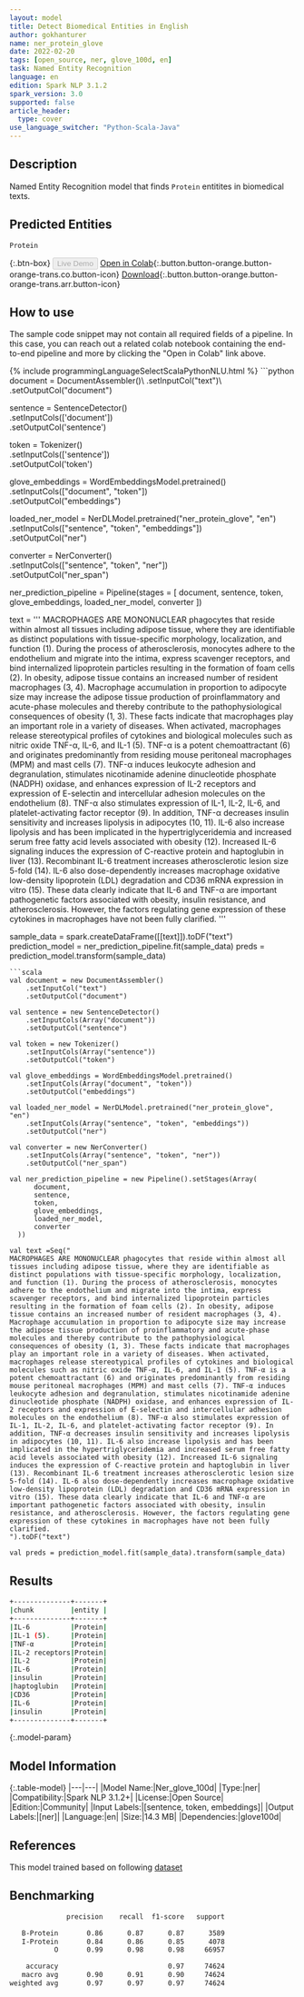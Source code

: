```yaml
---
layout: model
title: Detect Biomedical Entities in English
author: gokhanturer
name: ner_protein_glove
date: 2022-02-20
tags: [open_source, ner, glove_100d, en]
task: Named Entity Recognition
language: en
edition: Spark NLP 3.1.2
spark_version: 3.0
supported: false
article_header:
  type: cover
use_language_switcher: "Python-Scala-Java"
---
```


## Description

Named Entity Recognition model that finds `Protein` entitites in biomedical texts.

## Predicted Entities

`Protein`

{:.btn-box}
<button class="button button-orange" disabled>Live Demo</button>
[Open in Colab](https://colab.research.google.com/drive/1npHXVQbqZ5rFOTReG2DjOGuQFR3cX34Q#scrollTo=Lq8fqJfmFY9V){:.button.button-orange.button-orange-trans.co.button-icon}
[Download](https://s3.amazonaws.com/community.johnsnowlabs.com/gokhanturer/ner_protein_glove_en_3.1.2_3.0_1645385210378.zip){:.button.button-orange.button-orange-trans.arr.button-icon}

## How to use

The sample code snippet may not contain all required fields of a pipeline. In this case, you can reach out a related colab notebook containing the end-to-end pipeline and more by clicking the "Open in Colab" link above.




<div class="tabs-box" markdown="1">
{% include programmingLanguageSelectScalaPythonNLU.html %}
```python
document = DocumentAssembler()\
    .setInputCol("text")\
    .setOutputCol("document")

sentence = SentenceDetector()\
    .setInputCols(['document'])\
    .setOutputCol('sentence')

token = Tokenizer()\
    .setInputCols(['sentence'])\
    .setOutputCol('token')
    
glove_embeddings = WordEmbeddingsModel.pretrained()\
    .setInputCols(["document", "token"])\
    .setOutputCol("embeddings")

loaded_ner_model = NerDLModel.pretrained("ner_protein_glove", "en")\
    .setInputCols(["sentence", "token", "embeddings"])\
    .setOutputCol("ner")

converter = NerConverter()\
    .setInputCols(["sentence", "token", "ner"])\
    .setOutputCol("ner_span")

ner_prediction_pipeline = Pipeline(stages = [
      document,
      sentence,
      token,
      glove_embeddings,
      loaded_ner_model,
      converter
  ])

text = '''
MACROPHAGES ARE MONONUCLEAR phagocytes that reside within almost all tissues including adipose tissue, where they are identifiable as distinct populations with tissue-specific morphology, localization, and function (1). During the process of atherosclerosis, monocytes adhere to the endothelium and migrate into the intima, express scavenger receptors, and bind internalized lipoprotein particles resulting in the formation of foam cells (2). In obesity, adipose tissue contains an increased number of resident macrophages (3, 4). Macrophage accumulation in proportion to adipocyte size may increase the adipose tissue production of proinflammatory and acute-phase molecules and thereby contribute to the pathophysiological consequences of obesity (1, 3). These facts indicate that macrophages play an important role in a variety of diseases. When activated, macrophages release stereotypical profiles of cytokines and biological molecules such as nitric oxide TNF-α, IL-6, and IL-1 (5). TNF-α is a potent chemoattractant (6) and originates predominantly from residing mouse peritoneal macrophages (MPM) and mast cells (7). TNF-α induces leukocyte adhesion and degranulation, stimulates nicotinamide adenine dinucleotide phosphate (NADPH) oxidase, and enhances expression of IL-2 receptors and expression of E-selectin and intercellular adhesion molecules on the endothelium (8). TNF-α also stimulates expression of IL-1, IL-2, IL-6, and platelet-activating factor receptor (9). In addition, TNF-α decreases insulin sensitivity and increases lipolysis in adipocytes (10, 11). IL-6 also increase lipolysis and has been implicated in the hypertriglyceridemia and increased serum free fatty acid levels associated with obesity (12). Increased IL-6 signaling induces the expression of C-reactive protein and haptoglubin in liver (13). Recombinant IL-6 treatment increases atherosclerotic lesion size 5-fold (14). IL-6 also dose-dependently increases macrophage oxidative low-density lipoprotein (LDL) degradation and CD36 mRNA expression in vitro (15). These data clearly indicate that IL-6 and TNF-α are important pathogenetic factors associated with obesity, insulin resistance, and atherosclerosis. However, the factors regulating gene expression of these cytokines in macrophages have not been fully clarified.
'''

sample_data = spark.createDataFrame([[text]]).toDF("text")
prediction_model = ner_prediction_pipeline.fit(sample_data)
preds = prediction_model.transform(sample_data)
```
```scala
val document = new DocumentAssembler()
    .setInputCol("text")
    .setOutputCol("document")

val sentence = new SentenceDetector()
    .setInputCols(Array("document"))
    .setOutputCol("sentence")

val token = new Tokenizer()
    .setInputCols(Array("sentence"))
    .setOutputCol("token")
    
val glove_embeddings = WordEmbeddingsModel.pretrained()
    .setInputCols(Array("document", "token"))
    .setOutputCol("embeddings")

val loaded_ner_model = NerDLModel.pretrained("ner_protein_glove", "en")
    .setInputCols(Array("sentence", "token", "embeddings"))
    .setOutputCol("ner")

val converter = new NerConverter()
    .setInputCols(Array("sentence", "token", "ner"))
    .setOutputCol("ner_span")

val ner_prediction_pipeline = new Pipeline().setStages(Array(
      document,
      sentence,
      token,
      glove_embeddings,
      loaded_ner_model,
      converter
  ))

val text =Seq("
MACROPHAGES ARE MONONUCLEAR phagocytes that reside within almost all tissues including adipose tissue, where they are identifiable as distinct populations with tissue-specific morphology, localization, and function (1). During the process of atherosclerosis, monocytes adhere to the endothelium and migrate into the intima, express scavenger receptors, and bind internalized lipoprotein particles resulting in the formation of foam cells (2). In obesity, adipose tissue contains an increased number of resident macrophages (3, 4). Macrophage accumulation in proportion to adipocyte size may increase the adipose tissue production of proinflammatory and acute-phase molecules and thereby contribute to the pathophysiological consequences of obesity (1, 3). These facts indicate that macrophages play an important role in a variety of diseases. When activated, macrophages release stereotypical profiles of cytokines and biological molecules such as nitric oxide TNF-α, IL-6, and IL-1 (5). TNF-α is a potent chemoattractant (6) and originates predominantly from residing mouse peritoneal macrophages (MPM) and mast cells (7). TNF-α induces leukocyte adhesion and degranulation, stimulates nicotinamide adenine dinucleotide phosphate (NADPH) oxidase, and enhances expression of IL-2 receptors and expression of E-selectin and intercellular adhesion molecules on the endothelium (8). TNF-α also stimulates expression of IL-1, IL-2, IL-6, and platelet-activating factor receptor (9). In addition, TNF-α decreases insulin sensitivity and increases lipolysis in adipocytes (10, 11). IL-6 also increase lipolysis and has been implicated in the hypertriglyceridemia and increased serum free fatty acid levels associated with obesity (12). Increased IL-6 signaling induces the expression of C-reactive protein and haptoglubin in liver (13). Recombinant IL-6 treatment increases atherosclerotic lesion size 5-fold (14). IL-6 also dose-dependently increases macrophage oxidative low-density lipoprotein (LDL) degradation and CD36 mRNA expression in vitro (15). These data clearly indicate that IL-6 and TNF-α are important pathogenetic factors associated with obesity, insulin resistance, and atherosclerosis. However, the factors regulating gene expression of these cytokines in macrophages have not been fully clarified.
").toDF("text")

val preds = prediction_model.fit(sample_data).transform(sample_data)
```

</div>

## Results

```bash
+--------------+-------+
|chunk         |entity |
+--------------+-------+
|IL-6          |Protein|
|IL-1 (5).     |Protein|
|TNF-α         |Protein|
|IL-2 receptors|Protein|
|IL-2          |Protein|
|IL-6          |Protein|
|insulin       |Protein|
|haptoglubin   |Protein|
|CD36          |Protein|
|IL-6          |Protein|
|insulin       |Protein|
+--------------+-------+
```

{:.model-param}
## Model Information

{:.table-model}
|---|---|
|Model Name:|Ner_glove_100d|
|Type:|ner|
|Compatibility:|Spark NLP 3.1.2+|
|License:|Open Source|
|Edition:|Community|
|Input Labels:|[sentence, token, embeddings]|
|Output Labels:|[ner]|
|Language:|en|
|Size:|14.3 MB|
|Dependencies:|glove100d|

## References

This model trained based on following [dataset](https://github.com/gokhanturer/NER_Model_SparkNLP/blob/main/BioNLP09_IOB_train.conll)

## Benchmarking

```bash
              precision    recall  f1-score   support

   B-Protein       0.86      0.87      0.87      3589
   I-Protein       0.84      0.86      0.85      4078
           O       0.99      0.98      0.98     66957

    accuracy                           0.97     74624
   macro avg       0.90      0.91      0.90     74624
weighted avg       0.97      0.97      0.97     74624
```
